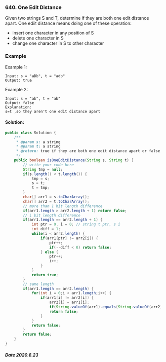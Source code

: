 ### 640. One Edit Distance

Given two strings S and T, determine if they are both one edit distance apart.
One ediit distance means doing one of these operation:

- insert one character in any position of S
- delete one character in S
- change one character in S to other character

### Example

Example 1:

```
Input: s = "aDb", t = "adb" 
Output: true
```

Example 2:

```
Input: s = "ab", t = "ab" 
Output: false
Explanation:
s=t ,so they aren't one edit distance apart
```

#### Solution:

```java
public class Solution {
    /**
     * @param s: a string
     * @param t: a string
     * @return: true if they are both one edit distance apart or false
     */
    public boolean isOneEditDistance(String s, String t) {
        // write your code here
        String tmp = null;
        if(s.length() < t.length()) {
            tmp = s;
            s = t;
            t = tmp;
        }
        char[] arr1 = s.toCharArray();
        char[] arr2 = t.toCharArray();
        // more than 1 bit length difference
        if(arr1.length > arr2.length + 1) return false;
        // 1 bit length difference
        if(arr1.length == arr2.length + 1) {
            int ptr = 0, i = 0; // string t ptr, s i
            int diff = 1;
            while(i < arr2.length) {
                if(arr1[ptr] != arr2[i]) {
                    ptr++;
                    if(--diff < 0) return false;
                } else {
                    ptr++;
                    i++;
                }
            }
            return true;
        }
        // same length
        if(arr1.length == arr2.length) {
            for(int i = 0;i < arr1.length;i++) {
                if(arr1[i] != arr2[i]) {
                    arr2[i] = arr1[i];
                    if(String.valueOf(arr1).equals(String.valueOf(arr2))) return true;
                    return false;
                }
            }
            return false;
        }
        return false;
    }
}
```

##### Date 2020.8.23